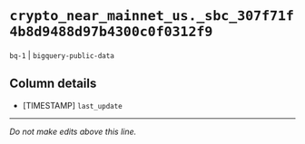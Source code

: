 # `crypto_near_mainnet_us._sbc_307f71f4b8d9488d97b4300c0f0312f9`
`bq-1` | `bigquery-public-data`

## Column details
* [TIMESTAMP] `last_update`

-------------------------------------------------------------------------------
*Do not make edits above this line.*
